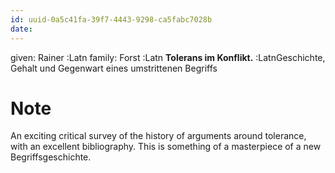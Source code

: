 ```yaml
---
id: uuid-0a5c41fa-39f7-4443-9298-ca5fabc7028b
date: 
---
```


given: Rainer :Latn
family: Forst :Latn
**Tolerans im Konflikt.** :LatnGeschichte, Gehalt und Gegenwart eines umstrittenen Begriffs
# Note
An exciting critical survey of the history of arguments around tolerance, with an excellent bibliography. This is something of a masterpiece of a new Begriffsgeschichte.